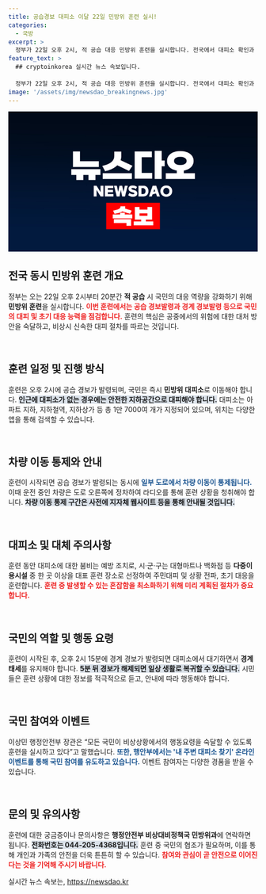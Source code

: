 ```yaml
---
title: 공습경보 대피소 이달 22일 민방위 훈련 실시!
categories:
  - 국방
excerpt: >
  정부가 22일 오후 2시, 적 공습 대응 민방위 훈련을 실시합니다. 전국에서 대피소 확인과 안전 행동요령을 익히는 기회! 놓치지 마세요! #민방위훈련 #안전대피소 찾기 이벤트도 진행!
feature_text: >
  ## cryptoinkorea 실시간 뉴스 속보입니다.

  정부가 22일 오후 2시, 적 공습 대응 민방위 훈련을 실시합니다. 전국에서 대피소 확인과 안전 행동요령을 익히는 기회! 놓치지 마세요! #민방위훈련 #안전대피소 찾기 이벤트도 진행!
image: '/assets/img/newsdao_breakingnews.jpg'
---
```


<p><img src="/assets/img/newsdao_breakingnews.jpg" alt="cryptoinkorea 속보" /></p>

<h2 data-ke-size="size26">전국 동시 민방위 훈련 개요</h2>

<p>정부는 오는 22일 오후 2시부터 20분간 <b>적 공습</b> 시 국민의 대응 역량을 강화하기 위해 <b>민방위 훈련</b>을 실시합니다. <b><span style="color: #ee2323;">이번 훈련에서는 공습 경보발령과 경계 경보발령 등으로 국민의 대피 및 초기 대응 능력을 점검합니다.</span></b> 훈련의 핵심은 공중에서의 위험에 대한 대처 방안을 숙달하고, 비상시 신속한 대피 절차를 따르는 것입니다.</p>

<p data-ke-size="size16">&nbsp;</p>

<h2 data-ke-size="size26">훈련 일정 및 진행 방식</h2>

<p>훈련은 오후 2시에 공습 경보가 발령되며, 국민은 즉시 <b>민방위 대피소</b>로 이동해야 합니다. <b><span style="background-color: #21538527;">인근에 대피소가 없는 경우에는 안전한 지하공간으로 대피해야 합니다.</span></b> 대피소는 아파트 지하, 지하철역, 지하상가 등 총 1만 7000여 개가 지정되어 있으며, 위치는 다양한 앱을 통해 검색할 수 있습니다.</p>

<p data-ke-size="size16">&nbsp;</p>

<h2 data-ke-size="size26">차량 이동 통제와 안내</h2>

<p>훈련이 시작되면 공습 경보가 발령되는 동시에 <b><span style="color: #1a5490;">일부 도로에서 차량 이동이 통제됩니다.</span></b> 이때 운전 중인 차량은 도로 오른쪽에 정차하여 라디오를 통해 훈련 상황을 청취해야 합니다. <b><span style="background-color: #21538527;">차량 이동 통제 구간은 사전에 지자체 웹사이트 등을 통해 안내될 것입니다.</span></b></p>

<p data-ke-size="size16">&nbsp;</p>

<h2 data-ke-size="size26">대피소 및 대체 주의사항</h2>

<p>훈련 동안 대피소에 대한 붐비는 예방 조치로, 시·군·구는 대형마트나 백화점 등 <b>다중이용시설</b> 중 한 곳 이상을 대표 훈련 장소로 선정하여 주민대피 및 상황 전파, 초기 대응을 훈련합니다. <b><span style="color: #ee2323;">훈련 중 발생할 수 있는 혼잡함을 최소화하기 위해 미리 계획된 절차가 중요합니다.</span></b></p>

<p data-ke-size="size16">&nbsp;</p>

<h2 data-ke-size="size26">국민의 역할 및 행동 요령</h2>

<p>훈련이 시작된 후, 오후 2시 15분에 경계 경보가 발령되면 대피소에서 대기하면서 <b>경계 태세</b>를 유지해야 합니다. <b><span style="background-color: #21538527;">5분 뒤 경보가 해제되면 일상 생활로 복귀할 수 있습니다.</span></b> 시민들은 훈련 상황에 대한 정보를 적극적으로 듣고, 안내에 따라 행동해야 합니다.</p>

<p data-ke-size="size16">&nbsp;</p>

<h2 data-ke-size="size26">국민 참여와 이벤트</h2>

<p>이상민 행정안전부 장관은 “모든 국민이 비상상황에서의 행동요령을 숙달할 수 있도록 훈련을 실시하고 있다”고 말했습니다. <b><span style="color: #1a5490;">또한, 행안부에서는 '내 주변 대피소 찾기' 온라인 이벤트를 통해 국민 참여를 유도하고 있습니다.</span></b> 이벤트 참여자는 다양한 경품을 받을 수 있습니다.</p>

<p data-ke-size="size16">&nbsp;</p>

<h2 data-ke-size="size26">문의 및 유의사항</h2>

<p>훈련에 대한 궁금증이나 문의사항은 <b>행정안전부 비상대비정책국 민방위과</b>에 연락하면 됩니다. <b><span style="background-color: #21538527;">전화번호는 044-205-4368입니다.</span></b> 훈련 중 국민의 협조가 필요하며, 이를 통해 개인과 가족의 안전을 더욱 튼튼히 할 수 있습니다. <b><span style="color: #ee2323;">참여와 관심이 곧 안전으로 이어진다는 것을 기억해 주시기 바랍니다.</span></b></p>
실시간 뉴스 속보는, <a href="https://newsdao.kr" rel="dofollow">https://newsdao.kr</a>


